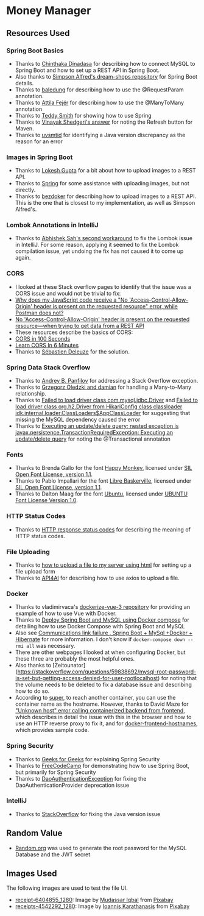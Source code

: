 # Money Manager

## Resources Used

### Spring Boot Basics

- Thanks to [Chinthaka Dinadasa](https://www.javatodev.com/spring-boot-mysql/) for describing how to connect MySQL to Spring Boot and how to set up a REST API in Spring Boot.
- Also thanks to [Simpson Alfred's dream-shops repository](https://github.com/dailycodework/dream-shops) for Spring Boot details.
- Thanks to [baledung](https://www.baeldung.com/spring-request-param) for describing how to use the @RequestParam annotation.
- Thanks to [Attila Fejér](https://www.baeldung.com/jpa-many-to-many) for describing how to use the @ManyToMany annotation
- Thanks to [Teddy Smith](https://github.com/teddysmithdev/pokemon-review-springboot/) for showing how to use Spring
- Thanks to [Vinayak Shedgeri's answer](https://stackoverflow.com/questions/37774282/intellij-cannot-resolve-symbol-springframework) for noting the Refresh button for Maven.
- Thanks to [uvsmtid](https://stackoverflow.com/questions/45718145/intellij-errorjava-java-lang-exceptionininitializererror) for identifying a Java version discrepancy as the reason for an error

### Images in Spring Boot

- Thanks to [Lokesh Gupta](https://howtodoinjava.com/spring-boot/spring-boot-file-upload-rest-api/) for a bit about how to upload images to a REST API.
- Thanks to [Spring](https://spring.io/guides/gs/uploading-files) for some assistance with uploading images, but not directly.
- Thanks to [bezdoker](https://www.bezkoder.com/spring-boot-upload-file-database/) for describing how to upload images to a REST API. This is the one that is closest to my implementation, as well as Simpson Alfred's.

### Lombok Annotations in IntelliJ

- Thanks to [Abhishek Sah's second workaround](https://intellij-support.jetbrains.com/hc/en-us/community/posts/23064675521682/comments/23172277328018) to fix the Lombok issue in IntelliJ. For some reason, applying it seemed to fix the Lombok compilation issue, yet undoing the fix has not caused it to come up again.

### CORS

- I looked at these Stack overflow pages to identify that the issue was a CORS issue and would not be trivial to fix:
- [Why does my JavaScript code receive a "No 'Access-Control-Allow-Origin' header is present on the requested resource" error, while Postman does not?](https://stackoverflow.com/questions/20035101/why-does-my-javascript-code-receive-a-no-access-control-allow-origin-header-i)
- [No 'Access-Control-Allow-Origin' header is present on the requested resource—when trying to get data from a REST API](https://stackoverflow.com/questions/43871637/no-access-control-allow-origin-header-is-present-on-the-requested-resource-whe)
- These resources describe the basics of CORS:
- [CORS in 100 Seconds](https://www.youtube.com/watch?v=4KHiSt0oLJ0)
- [Learn CORS In 6 Minutes](https://www.youtube.com/watch?v=PNtFSVU-YTI)
- Thanks to [Sébastien Deleuze](https://spring.io/blog/2015/06/08/cors-support-in-spring-framework) for the solution.

### Spring Data Stack Overflow

- Thanks to [Andrey B. Panfilov](https://stackoverflow.com/questions/73078524/java-lang-stackoverflowerror-while-saving-jpa-entities) for addressing a Stack Overflow exception.
- Thanks to [Grzegorz Oledzki and damian](https://stackoverflow.com/questions/1082095/how-to-remove-entity-with-manytomany-relationship-in-jpa-and-corresponding-join?rq=3) for handling a Many-to-Many relationship.
- Thanks to [Failed to load driver class com.mysql.jdbc.Driver](https://stackoverflow.com/questions/52804228/failed-to-load-driver-class-com-mysql-jdbc-driver) and [Failed to load driver class org.h2.Driver from HikariConfig class classloader jdk.internal.loader.ClassLoaders$AppClassLoader](https://stackoverflow.com/questions/75568456/failed-to-load-driver-class-org-h2-driver-from-hikariconfig-class-classloader-jd/75568519) for suggesting that missing the MySQL dependency caused the error
- Thanks to [Executing an update/delete query; nested exception is javax.persistence.TransactionRequiredException: Executing an update/delete query](https://stackoverflow.com/questions/68662951/executing-an-update-delete-query-nested-exception-is-javax-persistence-transact) for noting the @Transactional annotation

### Fonts

- Thanks to Brenda Gallo for the font [Happy Monkey](https://fonts.google.com/specimen/Happy+Monkey), licensed under [SIL Open Font License, version 1.1](https://openfontlicense.org/open-font-license-official-text/).
- Thanks to Pablo Impallari for the font [Libre Baskerville](https://fonts.google.com/specimen/Libre+Baskerville), licensed under [SIL Open Font License, version 1.1](https://openfontlicense.org/open-font-license-official-text/).
- Thanks to Dalton Maag for the font [Ubuntu](https://fonts.google.com/specimen/Ubuntu), licensed under [UBUNTU Font License Version 1.0](https://ubuntu.com/legal/font-licence).

### HTTP Status Codes

- Thanks to [HTTP response status codes](https://developer.mozilla.org/en-US/docs/Web/HTTP/Status) for describing the meaning of HTTP status codes.

### File Uploading

- Thanks to [how to upload a file to my server using html](https://stackoverflow.com/questions/5628011/how-to-upload-a-file-to-my-server-using-html) for setting up a file upload form
- Thanks to [API4AI](https://medium.com/@API4AI/post-a-file-via-http-request-the-ultimate-guide-b23fb70a3f73) for describing how to use axios to upload a file.

### Docker

- Thanks to vladimirvaca's [dockerize-vue-3 repository](https://github.com/vladimirvaca/dockerize-vue-3/tree/main) for providing an example of how to use Vue with Docker.
- Thanks to [Deploy Spring Boot and MySQL using Docker compose](https://stackoverflow.com/questions/78208727/deploy-spring-boot-and-mysql-using-docker-compose) for detailing how to use Docker Compose with Spring Boot and MySQL
- Also see [Communications link failure , Spring Boot + MySql +Docker + Hibernate](https://stackoverflow.com/questions/58880998/communications-link-failure-spring-boot-mysql-docker-hibernate?rq=1) for more information. I don't know if `docker-compose down --rmi all` was necessary.
- There are other webpages I looked at when configuring Docker, but these three are probably the most helpful ones.
- Also thanks to [Zeitounator] (https://stackoverflow.com/questions/59838692/mysql-root-password-is-set-but-getting-access-denied-for-user-rootlocalhost) for noting that the volume needs to be deleted to fix a database issue and describing how to do so.
- According to [super](https://stackoverflow.com/questions/68151318/make-an-api-call-from-one-container-to-another/68151409), to reach another container, you can use the container name as the hostname. However, thanks to David Maze for ["Unknown host" error calling containerized backend from frontend](https://stackoverflow.com/questions/77060233/unknown-host-error-calling-containerized-backend-from-frontend), which describes in detail the issue with this in the browser and how to use an HTTP reverse proxy to fix it, and for [docker-frontend-hostnames](https://github.com/dmaze/docker-frontend-hostnames), which provides sample code.

### Spring Security

- Thanks to [Geeks for Geeks](https://www.geeksforgeeks.org/spring-boot-3-0-jwt-authentication-with-spring-security-using-mysql-database/) for explaining Spring Security
- Thanks to [FreeCodeCamp](https://www.youtube.com/watch?v=oGhc5Z-WJSw) for demonstrating how to use Spring Boot, but primarily for Spring Security
- Thanks to [DaoAuthenticationException](https://docs.spring.io/spring-security/site/docs/current/api/org/springframework/security/authentication/dao/DaoAuthenticationProvider.html) for fixing the DaoAuthenticationProvider deprecation issue

### IntelliJ

- Thanks to [StackOverflow](https://stackoverflow.com/questions/75689637/idea-intellij-errorjava-error-release-version-20-not-supported-maven-compil) for fixing the Java version issue

## Random Value

- [Random.org](https://www.random.org/) was used to generate the root password for the MySQL Database and the JWT secret

## Images Used

The following images are used to test the file UI.

- [receipt-6404855_1280](https://pixabay.com/illustrations/receipt-money-payment-card-6404855/): Image by [Mudassar Iqbal](https://pixabay.com/users/kreatikar-8562930/?utm_source=link-attribution&utm_medium=referral&utm_campaign=image&utm_content=6404855) from [Pixabay](https://pixabay.com//?utm_source=link-attribution&utm_medium=referral&utm_campaign=image&utm_content=6404855)
- [receipts-4542292_1280](https://pixabay.com/photos/receipts-tax-office-bank-notes-4542292/): Image by [Ioannis Karathanasis](https://pixabay.com/users/panals-3111125/?utm_source=link-attribution&utm_medium=referral&utm_campaign=image&utm_content=4542292) from [Pixabay](https://pixabay.com//?utm_source=link-attribution&utm_medium=referral&utm_campaign=image&utm_content=4542292)

